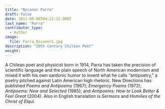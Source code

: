```yaml
---
title: "Nicanor Parra"
draft: false
date: 2011-09-08T04:22:22.000Z
last_name: "Parra"
contributor_type:
  - Author
image:
  file: Parra_Nicanor1.jpg
description: "20th Century Chilean Poet"
weight:
---
```


A Chilean poet and physicist born in 1914, Parra has taken the precision of scientific language and the plain speech of North American modernism and mixed it with his own sardonic humor to invent what he calls “antipoetry,” a poetry pitched against Latin American high rhetoric. New Directions has published _Poems and Antipoems_ (1967); _Emergency Poems_ (1972); _Antipoems: New and Selected_ (1985); and _Antipoems: How to Look Better & Feel Great_ (2004). Also in English translation is _Sermons_ and _Homilies of the Christ of Elqui_.


